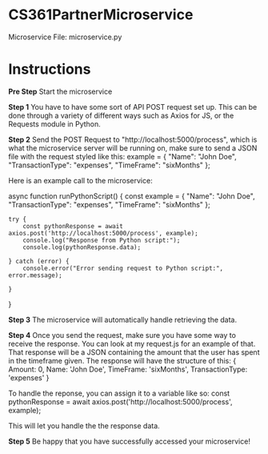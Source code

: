 # CS361PartnerMicroservice

Microservice File: microservice.py

# Instructions

**Pre Step**
Start the microservice

**Step 1**
You have to have some sort of API POST request set up. This can be done through a variety of different ways such as Axios for JS, or the Requests module in Python. 

**Step 2**
Send the POST Request to "http://localhost:5000/process", which is what the microservice server will be running on, make sure to send a JSON file with the request styled like this:
example = {
        "Name": "John Doe",
        "TransactionType": "expenses",
        "TimeFrame": "sixMonths"
    };

Here is an example call to the microservice:

async function runPythonScript() {
    const example = {
        "Name": "John Doe",
        "TransactionType": "expenses",
        "TimeFrame": "sixMonths"
    };

    try {
        const pythonResponse = await axios.post('http://localhost:5000/process', example);
        console.log("Response from Python script:");
        console.log(pythonResponse.data);
        
    } catch (error) {
        console.error("Error sending request to Python script:", error.message);
       
    }
}

**Step 3**
The microservice will automatically handle retrieving the data.

**Step 4**
Once you send the request, make sure you have some way to receive the response. You can look at my request.js for an example of that. That response will be a JSON containing the amount that 
the user has spent in the timeframe given.
The response will have the structure of this:
{
  Amount: 0,
  Name: 'John Doe',
  TimeFrame: 'sixMonths',
  TransactionType: 'expenses'
}

To handle the reponse, you can assign it to a variable like so:
const pythonResponse = await axios.post('http://localhost:5000/process', example);


This will let you handle the the response data.

**Step 5**
Be happy that you have successfully accessed your microservice!
